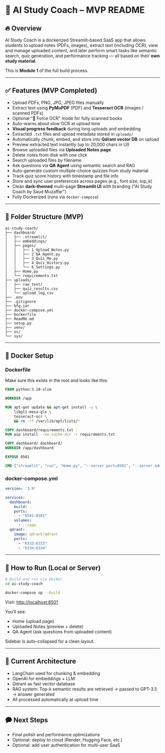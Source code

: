 # 📘 AI Study Coach – MVP README

## 🔥 Overview

AI Study Coach is a dockerized Streamlit-based SaaS app that allows students to upload notes (PDFs, images), extract text (including OCR), view and manage uploaded content, and later perform smart tasks like semantic search, quiz generation, and performance tracking — all based on their **own study material**.

This is **Module 1** of the full build process.

---

## ✅ Features (MVP Completed)

* Upload PDFs, PNG, JPG, JPEG files manually
* Extract text using **PyMuPDF** (PDF) and **Tesseract OCR** (images / scanned PDFs)
* Optional "🧠 Force OCR" mode for fully scanned books
* Auto-warns about slow OCR at upload time
* **Visual progress feedback** during long uploads and embedding
* Extracted `.txt` files and upload metadata stored in `uploads/`
* Automatically chunk, embed, and store into **Qdrant vector DB** on upload
* Preview extracted text instantly (up to 20,000 chars in UI)
* Browse uploaded files via **Uploaded Notes page**
* Delete notes from disk with one click
* Search uploaded files by filename
* Ask questions via **QA Agent** using semantic search and RAG
* Auto-generate custom multiple-choice quizzes from study material
* Track quiz score history with timestamp and file info
* Store and sync user preferences across pages (e.g., font size, top\_k)
* Clean **dark-themed** multi-page **Streamlit UI** with branding ("AI Study Coach by Saud Muzaffar")
* Fully Dockerized (runs via `docker-compose`)

---

## 📁 Folder Structure (MVP)

```
ai-study-coach/
├── dashboard/
│   ├── .streamlit/
│   ├── embeddings/
│   ├── pages/
│   │   ├── 1_Upload_Notes.py
│   │   ├── 2_QA_Agent.py
│   │   ├── 3_Quiz_Me.py
│   │   ├── 4_Quiz_History.py
│   │   └── 6_Settings.py
│   ├── Home.py
│   └── requirements.txt
├── uploads/
│   ├── raw_text/
│   ├── quiz_results.csv
│   └── upload_log.csv
├── .env
├── .gitignore
├── bfg.jar
├── docker-compose.yml
├── Dockerfile
├── ReadMe.md
├── setup.py
├── venv/
├── os/
└── sys/
```

---

## 🐳 Docker Setup

### Dockerfile

Make sure this exists in the root and looks like this:

```dockerfile
FROM python:3.10-slim

WORKDIR /app

RUN apt-get update && apt-get install -y \
    libgl1-mesa-glx \
    tesseract-ocr \
    && rm -rf /var/lib/apt/lists/*

COPY dashboard/requirements.txt .
RUN pip install --no-cache-dir -r requirements.txt

COPY dashboard/ dashboard/
WORKDIR /app/dashboard

EXPOSE 8501

CMD ["streamlit", "run", "Home.py", "--server.port=8501", "--server.address=0.0.0.0"]
```

### docker-compose.yml

```yaml
version: '3.9'

services:
  dashboard:
    build: .
    ports:
      - "8501:8501"
    volumes:
      - .:/app
  qdrant:
    image: qdrant/qdrant
    ports:
      - "6333:6333"
      - "6334:6334"
```

---

## 🚀 How to Run (Local or Server)

```bash
# Build and run via Docker
cd ai-study-coach

docker-compose up --build
```

Visit: [http://localhost:8501](http://localhost:8501)

You’ll see:

* Home (upload page)
* Uploaded Notes (preview + delete)
* QA Agent (ask questions from uploaded content)

Sidebar is auto-collapsed for a clean layout.

---

## 🧠 Current Architecture

* LangChain used for chunking & embedding
* OpenAI for embeddings + LLM
* Qdrant as fast vector database
* RAG system: Top-k semantic results are retrieved → passed to GPT-3.5 → answer generated
* All processed automatically at upload time

---

## 🗭 Next Steps

* Final polish and performance optimizations
* Optional: deploy to cloud (Render, Hugging Face, etc.)
* Optional: add user authentication for multi-user SaaS
